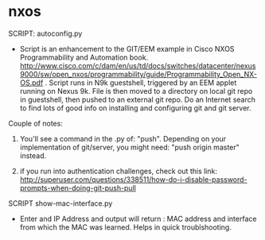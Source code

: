 # nxos

SCRIPT: autoconfig.py

- Script is an enhancement to the GIT/EEM example in Cisco NXOS Programmability and Automation book.
http://www.cisco.com/c/dam/en/us/td/docs/switches/datacenter/nexus9000/sw/open_nxos/programmability/guide/Programmability_Open_NX-OS.pdf . Script runs in N9k guestshell, triggered by an EEM applet running on Nexus 9k. File is then moved to a directory on local git repo in guestshell, then pushed to an external git repo. Do an Internet search to find lots of good info on installing and configuring git     and git server. 

Couple of notes:
1) You'll see a command in the .py of:  "push". Depending on your implementation of git/server, you might need:  "push origin master" instead.

2) if you run into authentication challenges, check out this link: http://superuser.com/questions/338511/how-do-i-disable-password-prompts-when-doing-git-push-pull



SCRIPT show-mac-interface.py

- Enter and IP Address and output will return : MAC address and interface from which the MAC was learned. Helps in quick troublshooting.



